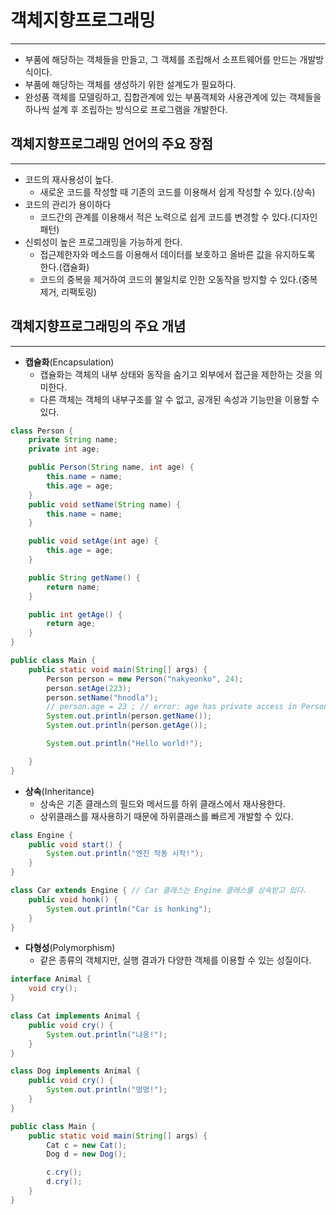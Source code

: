 # 객체지향프로그래밍
---
- 부품에 해당하는 객체들을 만들고, 그 객체를 조립해서 소프트웨어를 만드는 개발방식이다.
- 부품에 해당하는 객체를 생성하기 위한 설계도가 필요하다.
- 완성품 객체를 모델링하고, 집합관계에 있는 부품객체와 사용관계에 있는 객체들을 하나씩 설계 후 조립하는 방식으로 프로그램을 개발한다.

## 객체지향프로그래밍 언어의 주요 장점
---
- 코드의 재사용성이 높다.
	+ 새로운 코드를 작성할 때 기존의 코드를 이용해서 쉽게 작성할 수 있다.(상속)
- 코드의 관리가 용이하다
	+ 코드간의 관계를 이용해서 적은 노력으로 쉽게 코드를 변경할 수 있다.(디자인패턴)
- 신뢰성이 높은 프로그래밍을 가능하게 한다.
	+ 접근제한자와 메소드를 이용해서 데이터를 보호하고 올바른 값을 유지하도록 한다.(캡슐화)
	+ 코드의 중복을 제거하여 코드의 불일치로 인한 오동작을 방지할 수 있다.(중복제거, 리팩토링)

## 객체지향프로그래밍의 주요 개념
---
- **캡슐화**(Encapsulation)
	+ 캡슐화는 객체의 내부 상태와 동작을 숨기고 외부에서 접근을 제한하는 것을 의미한다.
	+ 다른 객체는 객체의 내부구조를 알 수 없고, 공개된 속성과 기능만을 이용할 수 있다.
```java
class Person {
    private String name;
    private int age;

    public Person(String name, int age) {
        this.name = name;
        this.age = age;
    }
    public void setName(String name) {
        this.name = name;
    }

    public void setAge(int age) {
        this.age = age;
    }

    public String getName() {
        return name;
    }

    public int getAge() {
        return age;
    }
}

public class Main {
    public static void main(String[] args) {
        Person person = new Person("nakyeonko", 24);
        person.setAge(223);
        person.setName("hnodla");
        // person.age = 23 ; // error: age has private access in Person
        System.out.println(person.getName());
        System.out.println(person.getAge());

        System.out.println("Hello world!");

    }
}
```


- **상속**(Inheritance)
	+ 상속은 기존 클래스의 필드와 메서드를 하위 클래스에서 재사용한다.
	+ 상위클래스를 재사용하기 때문에 하위클래스를 빠르게 개발할 수 있다.
```java
class Engine {
    public void start() {
        System.out.println("엔진 작동 시작!");
    }
}

class Car extends Engine { // Car 클래스는 Engine 클래스를 상속받고 있다.
    public void honk() {
        System.out.println("Car is honking");
    }
}
```

- **다형성**(Polymorphism)
	+ 같은 종류의 객체지만, 실행 결과가 다양한 객체를 이용할 수 있는 성질이다.
```java
interface Animal {
    void cry();
}

class Cat implements Animal {
    public void cry() {
        System.out.println("냐옹!");
    }
}

class Dog implements Animal {
    public void cry() {
        System.out.println("멍멍!");
    }
}

public class Main {
    public static void main(String[] args) {
        Cat c = new Cat();
        Dog d = new Dog();

        c.cry();
        d.cry();
    }
}
```



